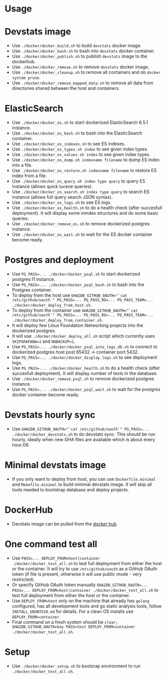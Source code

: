# Usage

# Devstats image

- Use `./docker/docker_build.sh` to build `devstats` docker image.
- Use `./docker/docker_bash.sh` to bash into `devstats` docker container.
- Use `./docker/docker_publish.sh` to publish `devstats` image to the dockerhub.
- Use `./docker/docker_remove.sh` to remove `devstats` docker image.
- Use `./docker/docker_cleanup.sh` to remove all containers and do `docker system prune`.
- Use `./docker/docker_remove_mapped_data.sh` to remove all data from directories shared between the host and containers.

# ElasticSearch

- Use `./docker/docker_es.sh` to start dockerized ElasticSearch 6.5.1 instance.
- Use `./docker/docker_es_bash.sh` to bash into the ElasticSearch container.
- Use `./docker/docker_es_indexes.sh` to see ES indexes.
- Use `./docker/docker_es_types.sh index` to see given index types.
- Use `./docker/docker_es_values.sh index` to see given index types.
- Use `./docker/docker_es_dump.sh indexname filename` to dump ES index into a file.
- Use `./docker/docker_es_restore.sh indexname filename` to restore ES index from a file.
- Use `./docker/docker_es_query.sh index type query` to query ES instance (allows quick lucene queries).
- Use `./docker/docker_es_search.sh index type query` to search ES instance (allows full query search JSON syntax).
- Use `./docker/docker_es_logs.sh` to see ES logs.
- Use `./docker/docker_es_health.sh` to do a health check (after succesfull deployment). It will display some inmdex structures and do some basic queries.
- Use `./docker/docker_remove_es.sh` to remove dockerized postgres instance.
- Use `./docker/docker_es_wait.sh` to wait for the ES docker container become ready.


# Postgres and deployment

- Use `PG_PASS=... ./docker/docker_psql.sh` to start dockerized postgres:11 instance.
- Use `PG_PASS=... ./docker/docker_psql_bash.sh` to bash into the Postgres container.
- To deploy from the host use `` GHA2DB_GITHUB_OAUTH="`cat /etc/github/oauth`" PG_PASS=... PG_PASS_RO=... PG_PASS_TEAM=... ./docker/docker_deploy_from_host.sh ``.
- To deploy from the container use `` GHA2DB_GITHUB_OAUTH="`cat /etc/github/oauth`" PG_PASS=... PG_PASS_RO=... PG_PASS_TEAM=... ./docker/docker_deploy_from_container.sh ``.
- It will deploy few Linux Foundation Networking projects into the dockerized postgres.
- It will use `./docker/docker_deploy_all.sh` script which currently uses `SKIPGRAFANA=1` and `NOBACKUP=1`.
- Use `PG_PASS=... ./docker/docker_psql_into_logs_db.sh` to connect to dockerized postgres host post 65432 -> container port 5432.
- Use `PG_PASS=... ./docker/docker_display_logs.sh` to see deployment logs.
- Use `PG_PASS=... ./docker/docker_health.sh` to do a health check (after succesfull deployment). It will display number of texts in the database.
- Use `./docker/docker_remove_psql.sh` to remove dockerized postgres instance.
- Use `PG_PASS=... ./docker/docker_psql_wait.sh` to wait for the postgres docker container become ready.


# Devstats hourly sync

- Use `` GHA2DB_GITHUB_OAUTH="`cat /etc/github/oauth`" PG_PASS=... ./docker/docker_devstats.sh `` to do devstats sync. This should be run hourly, ideally when new GHA files are available which is about every hour:08.


# Minimal devstats image

- If you only want to deploy from host, you can use `Dockerfile.minimal` and `Makefile.minimal` to build minimal devstats image. It will skip all tools needed to bootstrap database and deploy projects.


# DockerHub

- Devstats image can be pulled from the [docker hub](https://hub.docker.com/r/lukaszgryglicki/devstats/).


# One command test all

- Use `PASS=... DEPLOY_FROM=host|container ./docker/docker_test_all.sh` to test full deployment from either the host or the container. It will try to use `/etc/github/oauth` as a GitHub OAuth token (if file is present, otherwise it will use public mode - very restricted).
- Or specify GitHub OAuth token manually `GHA2DB_GITHUB_OAUTH=... PASS=... DEPLOY_FROM=host|container ./docker/docker_test_all.sh` to test full deployment from either the host or the container.
- Use `DEPLOY_FROM=host` only on the machine that already has `golang` configured, has all development tools and go static analysis tools, follow `INSTALL_UBUNTU18.md` for details. For a clean OS installs use `DEPLOY_FROM=container`.
- Final command on a fresh system should be `clear; GHA2DB_GITHUB_OAUTH=key PASS=test DEPLOY_FROM=container ./docker/docker_test_all.sh`.


# Setup

- Use `./docker/docker_setup.sh` to bootsrap environment to run `./docker/docker_test_all.sh`.


